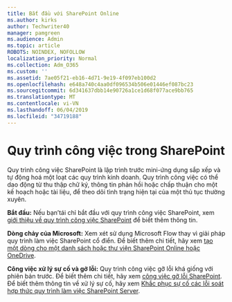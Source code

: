 ```yaml
---
title: Bắt đầu với SharePoint Online
ms.author: kirks
author: Techwriter40
manager: pamgreen
ms.audience: Admin
ms.topic: article
ROBOTS: NOINDEX, NOFOLLOW
localization_priority: Normal
ms.collection: Adm_O365
ms.custom: ''
ms.assetid: 7ae05f21-eb16-4d71-9e19-4f097eb100d2
ms.openlocfilehash: e648a740c4aa0df096534b506e01446ef087bc23
ms.sourcegitcommit: 6d341637dbb14e90726a1ce1d68f077ace9bb765
ms.translationtype: MT
ms.contentlocale: vi-VN
ms.lasthandoff: 06/04/2019
ms.locfileid: "34719188"
---
```

# <a name="workflows-in-sharepoint"></a>Quy trình công việc trong SharePoint

<p>Quy trình công việc SharePoint là lập trình trước mini-ứng dụng sắp xếp và tự động hoá một loạt các quy trình kinh doanh. Quy trình công việc có thể dao động từ thu thập chữ ký, thông tin phản hồi hoặc chấp thuận cho một kế hoạch hoặc tài liệu, để theo dõi tình trạng hiện tại của một thủ tục thường xuyên.</p> <p><strong>Bắt đầu:</strong> Nếu bạn&rsquo;tái chỉ bắt đầu với quy trình công việc SharePoint, xem <a href="https://support.office.com/en-us/article/introduction-to-sharepoint-workflow-07982276-54e8-4e17-8699-5056eff4d9e3">giới thiệu về quy trình công việc SharePoint</a> để biết thêm thông tin.</p> <p><strong>Dòng chảy của Microsoft:</strong> Xem xét sử dụng Microsoft Flow thay vì giải pháp quy trình làm việc SharePoint cổ điển. Để biết thêm chi tiết, hãy xem <a href="https://support.office.com/en-us/article/create-a-flow-for-a-list-or-library-in-sharepoint-online-or-onedrive-for-business-a9c3e03b-0654-46af-a254-20252e580d01">tạo một dòng cho một danh sách hoặc thư viện SharePoint Online hoặc OneDrive</a>.</p> <p><strong>Công việc xử lý sự cố và gỡ lỗi:</strong> Quy trình công việc gỡ lỗi khá giống với phiên bản trước. Để biết thêm chi tiết, hãy xem <a href="https://docs.microsoft.com/en-us/sharepoint/dev/general-development/debugging-sharepoint-server-workflows">công việc gỡ lỗi SharePoint</a>. Để biết thêm thông tin về xử lý sự cố, hãy xem <a title="lỗi soát hợp thức khắc phục sự cố máy chủ SharePoint workflow" href="https://docs.microsoft.com/en-us/sharepoint/dev/general-development/troubleshooting-sharepoint-server-workflow-validation-errors-in-visio">Khắc phục sự cố các lỗi soát hợp thức quy trình làm việc SharePoint Server</a>.&nbsp;</p>

